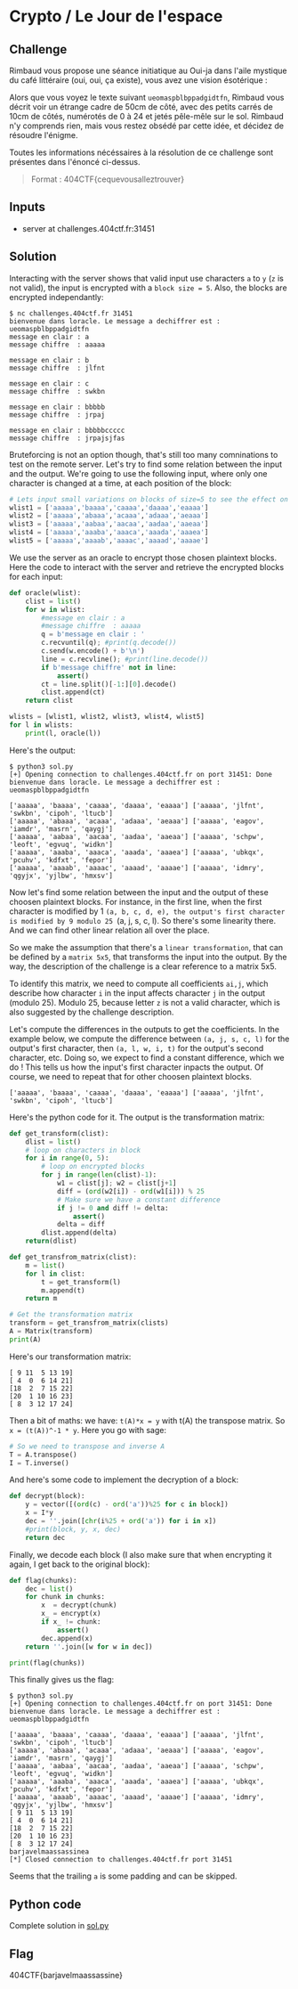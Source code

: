 # Crypto / Le Jour de l'espace

## Challenge
Rimbaud vous propose une séance initiatique au Oui-ja dans l'aile mystique du café littéraire (oui, oui, ça existe), vous avez une vision ésotérique :

Alors que vous voyez le texte suivant `ueomaspblbppadgidtfn`, Rimbaud vous décrit voir un étrange cadre de 50cm de côté, avec des petits carrés de 10cm de côtés, numérotés de 0 à 24 et jetés pêle-mêle sur le sol. Rimbaud n'y comprends rien, mais vous restez obsédé par cette idée, et décidez de résoudre l'énigme.

Toutes les informations nécéssaires à la résolution de ce challenge sont présentes dans l'énoncé ci-dessus.

> Format : 404CTF{cequevousalleztrouver}


## Inputs
- server at challenges.404ctf.fr:31451


## Solution
Interacting with the server shows that valid input use characters `a` to `y` (`z` is not valid), the input is encrypted with a `block size = 5`. Also, the blocks are encrypted independantly:
```console
$ nc challenges.404ctf.fr 31451
bienvenue dans loracle. Le message a dechiffrer est : ueomaspblbppadgidtfn
message en clair : a
message chiffre  : aaaaa

message en clair : b
message chiffre  : jlfnt

message en clair : c
message chiffre  : swkbn

message en clair : bbbbb
message chiffre  : jrpaj

message en clair : bbbbbccccc
message chiffre  : jrpajsjfas
```

Bruteforcing is not an option though, that's still too many comninations to test on the remote server. Let's try to find some relation between the input and the output. We're going to use the following input, where only one character is changed at a time, at each position of the block:

```python
# Lets input small variations on blocks of size=5 to see the effect on the output:
wlist1 = ['aaaaa','baaaa','caaaa','daaaa','eaaaa']
wlist2 = ['aaaaa','abaaa','acaaa','adaaa','aeaaa']
wlist3 = ['aaaaa','aabaa','aacaa','aadaa','aaeaa']
wlist4 = ['aaaaa','aaaba','aaaca','aaada','aaaea']
wlist5 = ['aaaaa','aaaab','aaaac','aaaad','aaaae']
```

We use the server as an oracle to encrypt those chosen plaintext blocks. Here the code to interact with the server and retrieve the encrypted blocks for each input:
```python
def oracle(wlist):
    clist = list()
    for w in wlist:
        #message en clair : a
        #message chiffre  : aaaaa
        q = b'message en clair : '
        c.recvuntil(q); #print(q.decode())
        c.send(w.encode() + b'\n')
        line = c.recvline(); #print(line.decode())
        if b'message chiffre' not in line:
            assert()
        ct = line.split()[-1:][0].decode()
        clist.append(ct)
    return clist

wlists = [wlist1, wlist2, wlist3, wlist4, wlist5]
for l in wlists:
    print(l, oracle(l))
```

Here's the output:
```console
$ python3 sol.py
[+] Opening connection to challenges.404ctf.fr on port 31451: Done
bienvenue dans loracle. Le message a dechiffrer est : ueomaspblbppadgidtfn

['aaaaa', 'baaaa', 'caaaa', 'daaaa', 'eaaaa'] ['aaaaa', 'jlfnt', 'swkbn', 'cipoh', 'ltucb']
['aaaaa', 'abaaa', 'acaaa', 'adaaa', 'aeaaa'] ['aaaaa', 'eagov', 'iamdr', 'masrn', 'qaygj']
['aaaaa', 'aabaa', 'aacaa', 'aadaa', 'aaeaa'] ['aaaaa', 'schpw', 'leoft', 'egvuq', 'widkn']
['aaaaa', 'aaaba', 'aaaca', 'aaada', 'aaaea'] ['aaaaa', 'ubkqx', 'pcuhv', 'kdfxt', 'fepor']
['aaaaa', 'aaaab', 'aaaac', 'aaaad', 'aaaae'] ['aaaaa', 'idmry', 'qgyjx', 'yjlbw', 'hmxsv']
```

Now let's find some relation between the input and the output of these choosen plaintext blocks. For instance, in the first line, when the first character is modified by 1 `(a, b, c, d, e), the output's first character is modified by 9 modulo 25 `(a, j, s, c, l). So there's some linearity there. And we can find other linear relation all over the place.

So we make the assumption that there's a `linear transformation`, that can be defined by a `matrix 5x5`, that transforms the input into the output. By the way, the description of the challenge is a clear reference to a matrix 5x5.

To identify this matrix, we need to compute all coefficients `ai,j`, which describe how character `i` in the input affects character `j` in the output (modulo 25). Modulo 25, because letter `z` is not a valid character, which is also suggested by the challenge description.

Let's compute the differences in the outputs to get the coefficients. In the example below, we compute the difference between `(a, j, s, c, l)` for the output's first character, then `(a, l, w, i, t)` for the output's second character, etc. Doing so, we expect to find a constant difference, which we do ! This tells us how the input's first character inpacts the output. Of course, we need to repeat that for other choosen plaintext blocks.
```
['aaaaa', 'baaaa', 'caaaa', 'daaaa', 'eaaaa'] ['aaaaa', 'jlfnt', 'swkbn', 'cipoh', 'ltucb']
```

Here's the python code for it. The output is the transformation matrix:
```python
def get_transform(clist):
    dlist = list()
    # loop on characters in block
    for i in range(0, 5):
        # loop on encrypted blocks
        for j in range(len(clist)-1):
            w1 = clist[j]; w2 = clist[j+1]
            diff = (ord(w2[i]) - ord(w1[i])) % 25
            # Make sure we have a constant difference
            if j != 0 and diff != delta:
                assert()
            delta = diff
        dlist.append(delta)
    return(dlist)

def get_transfrom_matrix(clist):
    m = list()
    for l in clist:
        t = get_transform(l)
        m.append(t)
    return m

# Get the transformation matrix
transform = get_transfrom_matrix(clists)
A = Matrix(transform)
print(A)
```

Here's our transformation matrix:
```
[ 9 11  5 13 19]
[ 4  0  6 14 21]
[18  2  7 15 22]
[20  1 10 16 23]
[ 8  3 12 17 24]
```

Then a bit of maths: we have: `t(A)*x = y` with t(A) the transpose matrix. So `x = (t(A))^-1 * y`. Here you go with sage:
```python
# So we need to transpose and inverse A
T = A.transpose()
I = T.inverse()
```

And here's some code to implement the decryption of a block:

```python
def decrypt(block):
    y = vector([(ord(c) - ord('a'))%25 for c in block])
    x = I*y
    dec = ''.join([chr(i%25 + ord('a')) for i in x])
    #print(block, y, x, dec)
    return dec
```

Finally, we decode each block (I also make sure that when encrypting it again, I get back to the original block):
```python
def flag(chunks):
    dec = list()
    for chunk in chunks:
        x  = decrypt(chunk)
        x_ = encrypt(x)
        if x_ != chunk:
            assert()
        dec.append(x)
    return ''.join([w for w in dec])

print(flag(chunks))
```

This finally gives us the flag:

```console
$ python3 sol.py
[+] Opening connection to challenges.404ctf.fr on port 31451: Done
bienvenue dans loracle. Le message a dechiffrer est : ueomaspblbppadgidtfn

['aaaaa', 'baaaa', 'caaaa', 'daaaa', 'eaaaa'] ['aaaaa', 'jlfnt', 'swkbn', 'cipoh', 'ltucb']
['aaaaa', 'abaaa', 'acaaa', 'adaaa', 'aeaaa'] ['aaaaa', 'eagov', 'iamdr', 'masrn', 'qaygj']
['aaaaa', 'aabaa', 'aacaa', 'aadaa', 'aaeaa'] ['aaaaa', 'schpw', 'leoft', 'egvuq', 'widkn']
['aaaaa', 'aaaba', 'aaaca', 'aaada', 'aaaea'] ['aaaaa', 'ubkqx', 'pcuhv', 'kdfxt', 'fepor']
['aaaaa', 'aaaab', 'aaaac', 'aaaad', 'aaaae'] ['aaaaa', 'idmry', 'qgyjx', 'yjlbw', 'hmxsv']
[ 9 11  5 13 19]
[ 4  0  6 14 21]
[18  2  7 15 22]
[20  1 10 16 23]
[ 8  3 12 17 24]
barjavelmaassassinea
[*] Closed connection to challenges.404ctf.fr port 31451
```

Seems that the trailing `a` is some padding and can be skipped.

## Python code
Complete solution in [sol.py](./sol.py)

## Flag
404CTF{barjavelmaassassine}
